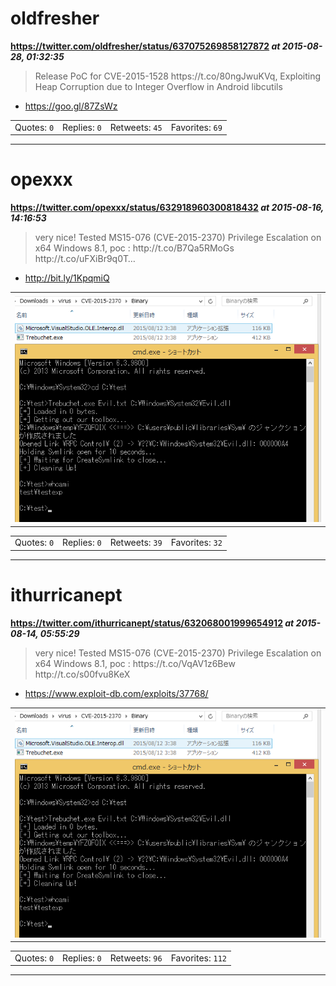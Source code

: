 # oldfresher
**https://twitter.com/oldfresher/status/637075269858127872 _at 2015-08-28, 01:32:35_**
<blockquote>
Release PoC for CVE-2015-1528 https://t.co/80ngJwuKVq, Exploiting Heap Corruption due to Integer Overflow in Android libcutils
</blockquote>

* https://goo.gl/87ZsWz

<table><tr>
<td>Quotes: <code>0</code></td>
<td>Replies: <code>0</code></td>
<td>Retweets: <code>45</code></td>
<td>Favorites: <code>69</code></td>
</tr></table>

---

# opexxx
**https://twitter.com/opexxx/status/632918960300818432 _at 2015-08-16, 14:16:53_**
<blockquote>
very nice! Tested MS15-076 (CVE-2015-2370) Privilege Escalation on x64 Windows 8.1, poc : http://t.co/B7Qa5RMoGs http://t.co/uFXiBr9q0T…
</blockquote>

* http://bit.ly/1KpqmiQ

<table><tr>
<td><img src="pictures/69d507488b9eeece9b1aab069137d7bb7b9036045461f743a2df2b8e7e268367.jpg" alt="69d507488b9eeece9b1aab069137d7bb7b9036045461f743a2df2b8e7e268367.jpg"></td>
</table></tr>
<table><tr>
<td>Quotes: <code>0</code></td>
<td>Replies: <code>0</code></td>
<td>Retweets: <code>39</code></td>
<td>Favorites: <code>32</code></td>
</tr></table>

---

# ithurricanept
**https://twitter.com/ithurricanept/status/632068001999654912 _at 2015-08-14, 05:55:29_**
<blockquote>
very nice! Tested MS15-076 (CVE-2015-2370) Privilege Escalation on x64 Windows 8.1,  poc : https://t.co/VqAV1z6Bew http://t.co/s00fvu8KeX
</blockquote>

* https://www.exploit-db.com/exploits/37768/

<table><tr>
<td><img src="pictures/69d507488b9eeece9b1aab069137d7bb7b9036045461f743a2df2b8e7e268367.jpg" alt="69d507488b9eeece9b1aab069137d7bb7b9036045461f743a2df2b8e7e268367.jpg"></td>
</table></tr>
<table><tr>
<td>Quotes: <code>0</code></td>
<td>Replies: <code>0</code></td>
<td>Retweets: <code>96</code></td>
<td>Favorites: <code>112</code></td>
</tr></table>

---

